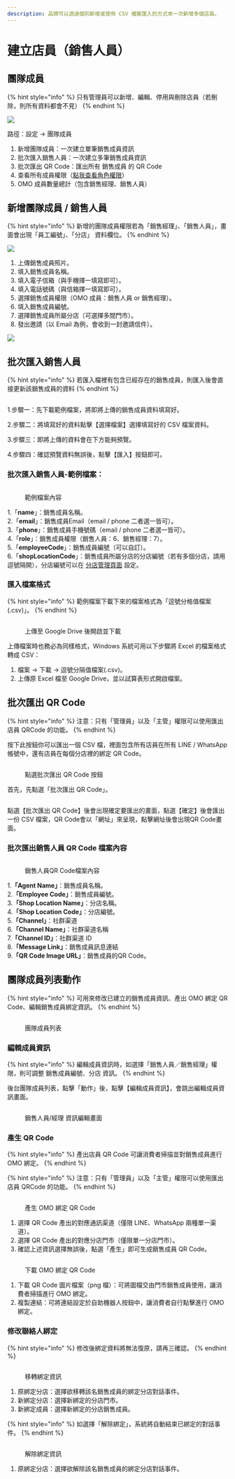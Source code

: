 ```yaml
---
description: 品牌可以透過個別新增或使用 CSV 檔案匯入的方式來一次新增多個店員。
---
```


# 建立店員（銷售人員）

## 團隊成員

{% hint style="info" %}
只有管理員可以新增、編輯、停用與刪除店員（若刪除，則所有資料都會不見）
{% endhint %}

![](<../../.gitbook/assets/OMO 設定 \_ 建立店員 \_ 團隊成員店員 (1).jpg>)

路徑：設定 -> 團隊成員

1. 新增團隊成員：一次建立單筆銷售成員資訊
2. 批次匯入銷售人員：一次建立多筆銷售成員資訊
3. 批次匯出 QR Code：匯出所有 銷售成員 的 QR Code
4. 查看所有成員權限（[點我查看角色權限](https://docs.omnichat.ai/features/she-ding/teammates#geng-duo-gong-neng-cha-kan-jiao-se-quan-xian)）
5. OMO 成員數量總計（包含銷售經理、銷售人員）

## 新增團隊成員 / 銷售人員

{% hint style="info" %}
新增的團隊成員權限若為「銷售經理」、「銷售人員」，畫面會出現「員工編號」、「分店」 資料欄位。
{% endhint %}

![](../../.gitbook/assets/OMO設定\_新增團隊成員（單筆）.jpg)

1. 上傳銷售成員照片。
2. 填入銷售成員名稱。
3. 填入電子信箱（與手機擇一填寫即可）。
4. 填入電話號碼（與信箱擇一填寫即可）。
5. 選擇銷售成員權限（OMO 成員：銷售人員 or 銷售經理）。
6. 填入銷售成員編號。
7. 選擇銷售成員所屬分店（可選擇多間門市）。
8. 發出邀請（以 Email 為例，會收到一封邀請信件）。

![](<../../.gitbook/assets/Pic 2-3.png>)

## 批次匯入銷售人員

{% hint style="info" %}
若匯入檔裡有包含已經存在的銷售成員，則匯入後會直接更新該銷售成員的資料
{% endhint %}

<figure><img src="../../.gitbook/assets/批次匯入銷售人員.webp" alt=""><figcaption></figcaption></figure>

1.步驟一：先下載範例檔案，將即將上傳的銷售成員資料填寫好。

2.步驟二：將填寫好的資料點擊【選擇檔案】選擇填寫好的 CSV 檔案資料。

3.步驟三：即將上傳的資料會在下方能夠預覽。

4.步驟四：確認預覽資料無誤後，點擊【匯入】按鈕即可。

### **批次匯入銷售人員-範例檔案：**

<figure><img src="../../.gitbook/assets/批次匯入銷售人員_範例檔案.webp" alt=""><figcaption><p>範例檔案內容</p></figcaption></figure>

1.「**name**」：銷售成員名稱。\
2.「**email**」：銷售成員Email（email / phone 二者選一皆可）。\
3.「**phone**」：銷售成員手機號碼（email / phone 二者選一皆可）。\
4.「**role**」：銷售成員權限（銷售人員：6、銷售經理：7）。\
5.「**employeeCode**」：銷售成員編號（可以自訂）。\
6.「**shopLocationCode**」：銷售成員所屬分店的分店編號（若有多個分店，請用逗號隔開），分店編號可以在 [分店管理頁面](https://docs.omnichat.ai/features/omo-she-ding/fen-dian-guan-li#fen-dian-guan-li) 設定。

### 匯入檔案格式

{% hint style="info" %}
範例檔案下載下來的檔案格式為「逗號分格值檔案(.csv)」。
{% endhint %}

<figure><img src="../../.gitbook/assets/檔案格式.webp" alt=""><figcaption><p>上傳至 Google Drive 後開啟並下載</p></figcaption></figure>

上傳檔案時也務必為同樣格式，Windows 系統可用以下步驟將 Excel 的檔案格式轉成 CSV：

1. 檔案 -> 下載 -> 逗號分隔值檔案(.csv)。
2. 上傳原 Excel 檔至 Google Drive，並以試算表形式開啟檔案。

## 批次匯出 QR Code

{% hint style="info" %}
注意：只有「管理員」以及「主管」權限可以使用匯出店員 QRCode 的功能。
{% endhint %}

按下此按鈕你可以匯出一個 CSV 檔，裡面包含所有店員在所有 LINE / WhatsApp 帳號中，還有店員在每個分店裡的綁定 QR Code。

<figure><img src="../../.gitbook/assets/批次匯出 QR Code.webp" alt=""><figcaption><p>點選批次匯出 QR Code 按鈕</p></figcaption></figure>

首先，先點選「批次匯出 QR Code」。

<figure><img src="../../.gitbook/assets/匯出 QR Code.webp" alt=""><figcaption></figcaption></figure>

點選【批次匯出 QR Code】後會出現確定要匯出的畫面，點選【確定】後會匯出一份 CSV 檔案，QR Code會以「網址」來呈現，點擊網址後會出現QR Code畫面。

### 批次匯出銷售人員 QR Code 檔案內容

<figure><img src="../../.gitbook/assets/匯出 QR Code 檔案內容.webp" alt=""><figcaption><p>銷售人員QR Code檔案內容</p></figcaption></figure>

1.**「Agent Name」**：銷售成員名稱。\
2.**「Employee Code」**：銷售成員編號。\
3.**「Shop Location Name」**：分店名稱。\
4.**「Shop Location Code」**：分店編號。\
5.**「Channel」**：社群渠道\
6.**「Channel Name」**：社群渠道名稱\
7.**「Channel ID」**：社群渠道 ID\
8.**「Message Link」**：銷售成員訊息連結\
9.**「QR Code Image URL」**：銷售成員的QR Code。

## 團隊成員列表動作

{% hint style="info" %}
可用來修改已建立的銷售成員資訊、產出 OMO 綁定 QR Code、編輯銷售成員綁定資訊。
{% endhint %}

<figure><img src="../../.gitbook/assets/團隊成員列表.jpg" alt=""><figcaption><p>團隊成員列表</p></figcaption></figure>

### 編輯成員資訊

{% hint style="info" %}
編輯成員資訊時，如選擇「銷售人員／銷售經理」權限，則可調整 銷售成員編號、分店 資訊。
{% endhint %}

後台團隊成員列表，點擊「動作」後，點擊【編輯成員資訊】，會跳出編輯成員資訊畫面。

<figure><img src="../../.gitbook/assets/成員資訊.jpg" alt=""><figcaption><p>銷售人員/經理 資訊編輯畫面</p></figcaption></figure>

### 產生 QR Code

{% hint style="info" %}
產出店員 QR Code 可讓消費者掃描並對銷售成員進行 OMO 綁定。
{% endhint %}

{% hint style="info" %}
注意：只有「管理員」以及「主管」權限可以使用匯出店員 QRCode 的功能。
{% endhint %}

<figure><img src="../../.gitbook/assets/二維碼1.jpg" alt=""><figcaption><p>產生 OMO 綁定 QR Code</p></figcaption></figure>

1. 選擇 QR Code 產出的對應通訊渠道（僅限 LINE、WhatsApp 兩種單一渠道）。
2. 選擇 QR Code 產出的對應分店門市（僅限單一分店門市）。
3. 確認上述資訊選擇無誤後，點選「產生」即可生成銷售成員 QR Code。

<figure><img src="../../.gitbook/assets/二維碼2.jpg" alt=""><figcaption><p>下載 OMO 綁定 QR Code</p></figcaption></figure>

1. 下載 QR Code 圖片檔案（png 檔）：可將圖檔交由門市銷售成員使用，讓消費者掃描進行 OMO 綁定。
2. 複製連結：可將連結設定於自助機器人按鈕中，讓消費者自行點擊進行 OMO 綁定。

### 修改聯絡人綁定

{% hint style="info" %}
修改後綁定資料將無法復原，請再三確認。
{% endhint %}

<figure><img src="../../.gitbook/assets/修改綁定.jpg" alt=""><figcaption><p>移轉綁定資訊</p></figcaption></figure>

1. 原綁定分店：選擇欲移轉該名銷售成員的綁定分店對話事件。
2. 新綁定分店：選擇新綁定的分店門市。
3. 新綁定成員：選擇新綁定的分店銷售成員。

{% hint style="info" %}
如選擇「解除綁定」，系統將自動結束已綁定的對話事件。
{% endhint %}

<figure><img src="../../.gitbook/assets/修改綁定1.jpg" alt=""><figcaption><p>解除綁定資訊</p></figcaption></figure>

1. 原綁定分店：選擇欲解除該名銷售成員的綁定分店對話事件。
